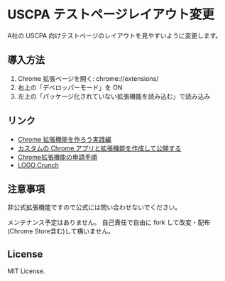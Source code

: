 # USCPA テストページレイアウト変更

A社の USCPA 向けテストページのレイアウトを見やすいように変更します。

## 導入方法

1. Chrome 拡張ページを開く: chrome://extensions/
2. 右上の「デベロッパーモード」を ON
3. 左上の「パッケージ化されていない拡張機能を読み込む」で読み込み

## リンク

- [Chrome 拡張機能を作ろう実践編](https://www2.kobe-u.ac.jp/~tnishida/programming/ChromeExtension-02.html)
- [カスタムの Chrome アプリと拡張機能を作成して公開する](https://support.google.com/chrome/a/answer/2714278?hl=ja)
- [Chrome拡張機能の申請手順](https://qiita.com/sasao3/items/0606b67da01948ae58b7)
- [LOGO Crunch](https://brandmark.io/logo-crunch/)

## 注意事項

非公式拡張機能ですので公式には問い合わせないでください。

メンテナンス予定はありません。
自己責任で自由に fork して改変・配布(Chrome Store含む)して構いません。

## License

MIT License.
